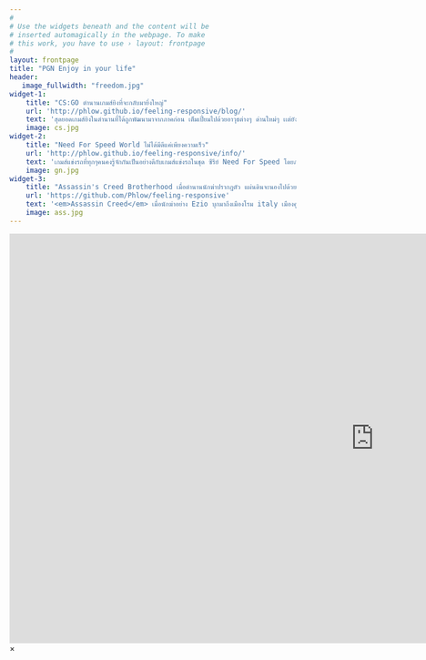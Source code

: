 ```yaml
---
#
# Use the widgets beneath and the content will be
# inserted automagically in the webpage. To make
# this work, you have to use › layout: frontpage
#
layout: frontpage
title: "PGN Enjoy in your life"
header:
   image_fullwidth: "freedom.jpg"
widget-1:
    title: "CS:GO ตำนานเกมส์ยิงที่จะกลับมายิ่งใหญ่"
    url: 'http://phlow.github.io/feeling-responsive/blog/'
    text: 'สุดยอดเกมส์ยิงในตำนานที่ได้ถูกพัฒนามาจากภาคก่อน เต็มเปี่ยมไปด้วยอาวุธต่างๆ ด่านใหม่ๆ เเต่ยังคงไว้ซึ่งสไตล์รูปแบบการเล่นในแบบของเกมส์ Counter Strike ไว้ และยังมี tournament ระดับโลกต่างๆมากมายตลอดทั้งปี'
    image: cs.jpg
widget-2:
    title: "Need For Speed World ไม่ได้มีดีแค่เพียงความเร็ว"
    url: 'http://phlow.github.io/feeling-responsive/info/'
    text: 'เกมส์แข่งรถที่ทุกๆคนคงรู้จักกันเป็นอย่างดีกับเกมส์แข่งรถในชุด ซีรีย์ Need For Speed โดยภาค world คือ Need For Speed ในรูปแบบออนไลน์นั้นเอง มีรถต่างๆมากมายทั้งรถ ยุโรปและรถ ญี่ปุ่น พร้อมของแต่งอีกเพียบ รัดเข็มขัดให้แน่นแล้วออกไปซิ่งกัน'
    image: gn.jpg
widget-3:
    title: "Assassin's Creed Brotherhood เมื่อตำนานนักฆ่าปรากฎตัว แผ่นดินจะนองไปด้วยเลือด"
    url: 'https://github.com/Phlow/feeling-responsive'
    text: '<em>Assassin Creed</em> เมื่อนักฆ่าอย่าง Ezio บุกมาถึงเมืองโรม italy เมืองศูนย์กลางแห่งอำนาจ และการคอรัปชัน การมาครั้งนี้ไม่มีคำว่าปราณีให้ศัตรูของเขาทุกคน.'
    image: ass.jpg
---
```



<div id="videoModal" class="reveal-modal large" data-reveal="">
  <div class="flex-video widescreen vimeo" style="display: block;">
    <iframe width="1280" height="720" src="https://www.youtube.com/embed/3b5zCFSmVvU" frameborder="0" allowfullscreen></iframe>
  </div>
  <a class="close-reveal-modal">&#215;</a>
</div>